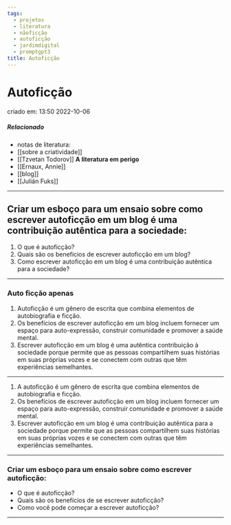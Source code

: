 ```yaml
---
tags:
  - projetos
  - literatura
  - nãoficção
  - autoficção
  - jardimdigital
  - promptgpt3
title: Autoficção
---
```


# Autoficção

criado em: 13:50 2022-10-06

##### Relacionado

- notas de literatura: 
- [[sobre a criatividade]]
- [[Tzvetan Todorov]] **A literatura em perigo**
- [[Ernaux, Annie]]
- [[blog]]
- [[Julián Fuks]]
---

## Criar um esboço para um ensaio sobre como escrever autoficção em um blog é uma contribuição autêntica para a sociedade: 

1. O que é autoficção? 
2. Quais são os benefícios de escrever autoficção em um blog? 
3. Como escrever autoficção em um blog é uma contribuição autêntica para a sociedade? 
---

### Auto ficção apenas

1. Autoficção é um gênero de escrita que combina elementos de autobiografia e ficção. 
2. Os benefícios de escrever autoficção em um blog incluem fornecer um espaço para auto-expressão, construir comunidade e promover a saúde mental. 
3. Escrever autoficção em um blog é uma autêntica contribuição à sociedade porque permite que as pessoas compartilhem suas histórias em suas próprias vozes e se conectem com outras que têm experiências semelhantes.

---

1. A autoficção é um gênero de escrita que combina elementos de autobiografia e ficção.
2. Os benefícios de escrever autoficção em um blog incluem fornecer um espaço para auto-expressão, construir comunidade e promover a saúde mental.
3. Escrever autoficção em um blog é uma contribuição autêntica para a sociedade porque permite que as pessoas compartilhem suas histórias em suas próprias vozes e se conectem com outras que têm experiências semelhantes.

---

### Criar um esboço para um ensaio sobre como escrever autoficção: 

- O que é autoficção? 
- Quais são os benefícios de se escrever autoficção? 
- Como você pode começar a escrever autoficção?

---
